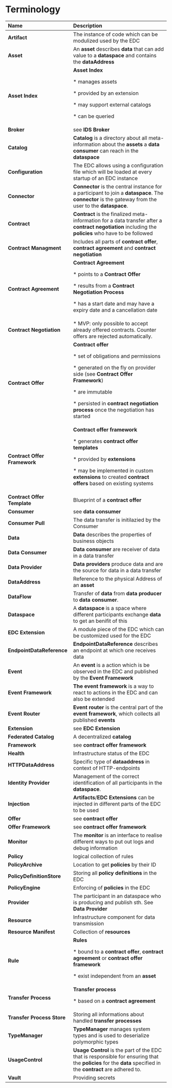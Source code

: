 # Terminology

| Name                         | Description                                         |
|:-----------------------------|:---                                                 |
| **Artifact**                 | The instance of code which can be modulized used by the EDC
| **Asset**                    | An **asset** describes **data** that can add value to a **dataspace** and contains the **dataAddress**
| **Asset Index**              | **Asset Index**<p>* manages assets<p>* provided by an extension<p>* may support external catalogs<p>* can be queried 
| **Broker**                   | see **IDS Broker**
| **Catalog**                  | **Catalog** is a directory about all meta-information about the **assets** a **data consumer** can reach in the **dataspace**
| **Configuration**            | The EDC allows using a configuration file which will be loaded at every startup of an EDC instance
| **Connector**                | **Connector** is the central instance for a participant to join a **dataspace**. The **connector** is the gateway from the user to the **dataspace**.
| **Contract**                 | **Contract** is the finalized meta-information for a data transfer after a **contract negotiation** including the **policies** who have to be followed
| **Contract Managment**       | Includes all parts of **contract offer**, **contract agreement** and **contract negotiation**
| **Contract Agreement**       | **Contract Agreement**<p>* points to a **Contract Offer**<p>* results from a **Contract Negotiation Process**<p>* has a start date and may have a expiry date and a cancellation date
| **Contract Negotiation**     | * MVP: only possible to accept already offered contracts. Counter offers are rejected automatically.
| **Contract Offer**           | **Contract offer**<p>* set of obligations and permissions<p>* generated on the fly on provider side (see **Contract Offer Framework**)<p>* are immutable<p>* persisted in **contract negotiation process** once the negotiation has started<p>
| **Contract Offer Framework** | **Contract offer framework**<p>* generates **contract offer templates**<p>* provided by **extensions**<p>* may be implemented in custom **extensions** to created **contract offers** based on existing systems
| **Contract Offer Template**  | Blueprint of a **contract offer**
| **Consumer**                 | see **data consumer**
| **Consumer Pull**            | The data transfer is initilazied by the Consumer
| **Data**                     | **Data** describes the properties of business objects
| **Data Consumer**            | **Data consumer** are receiver of data in a data transfer
| **Data Provider**            | **Data providers** produce data and are the source for data in a data transfer
| **DataAddress**              | Reference to the physical Address of an **asset**
| **DataFlow**                 | Transfer of **data** from **data producer** to **data consumer**.
| **Dataspace**                | A **dataspace** is a space where different participants exchange **data** to get an benifit of this
| **EDC Extension**            | A module piece of the EDC which can be customized used for the EDC
| **EndpointDataReference**    | **EndpointDataReference** describes an endpoint at which one receives data
| **Event**                    | An **event** is a action which is be observed in the EDC and published by the **Event Framework**
| **Event Framework**          | **The event framework** is a way to react to actions in the EDC and can also be extended
| **Event Router**             | **Event router** is the central part of the **event framework**, which collects all published **events**
| **Extension**                | see **EDC Extension**
| **Federated Catalog**        | A decentralized **catalog**
| **Framework**                | see **contract offer framework**
| **Health**                   | Infrastructure status of the EDC
| **HTTPDataAddress**          | Specific type of **dataaddress** in context of HTTP-endpoints
| **Identity Provider**        | Management of the correct identification of all participants in the **dataspace**.
| **Injection**                | **Artifacts**/**EDC Extensions** can be injected in different parts of the EDC to be used 
| **Offer**                    | see **contract offer**
| **Offer Framework**          | see **contract offer framework**
| **Monitor**                  | The **monitor** is an interface to realise different ways to put out logs and debug information
| **Policy**                   | logical collection of rules
| **PolicyArchive**            | Location to get **policies** by their ID
| **PolicyDefinitionStore**    | Storing all **policy definitions** in the EDC
| **PolicyEngine**             | Enforcing of **policies** in the EDC
| **Provider**                 | The participant in an dataspace who is producing and publish sth. See **Data Provider**
| **Resource**                 | Infrastructure component for data transmission
| **Resource Manifest**        | Collection of **resources**
| **Rule**                     | **Rules**<p>* bound to a **contract offer**, **contract agreement** or **contract offer framework**<p>* exist independent from an **asset**
| **Transfer Process**         | **Transfer process**<p>* based on a **contract agreement**
| **Transfer Process Store**   | Storing all informations about handled **transfer processes**
| **TypeManager**              | **TypeManager** manages system types and is used to deserialize polymorphic types
| **UsageControl**             | **Usage Control** is the part of the EDC that is responsible for ensuring that the **policies** for the **data** specified in the **contract** are adhered to.
| **Vault**                    | Providing secrets